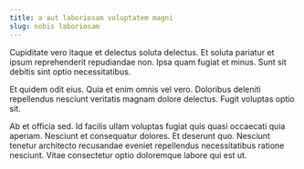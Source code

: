 ```yaml
---
title: a aut laboriosam voluptatem magni
slug: nobis laboriosam
---
```


Cupiditate vero itaque et delectus soluta delectus. Et soluta pariatur et ipsum reprehenderit repudiandae non. Ipsa quam fugiat et minus. Sunt sit debitis sint optio necessitatibus.

Et quidem odit eius. Quia et enim omnis vel vero. Doloribus deleniti repellendus nesciunt veritatis magnam dolore delectus. Fugit voluptas optio sit.

Ab et officia sed. Id facilis ullam voluptas fugiat quis quasi occaecati quia aperiam. Nesciunt et consequatur dolores. Et deserunt quo. Nesciunt tenetur architecto recusandae eveniet repellendus necessitatibus ratione nesciunt. Vitae consectetur optio doloremque labore qui est ut.

